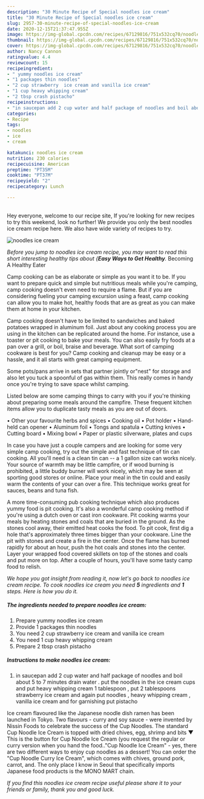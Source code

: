 ```yaml
---
description: "30 Minute Recipe of Special noodles ice cream"
title: "30 Minute Recipe of Special noodles ice cream"
slug: 2957-30-minute-recipe-of-special-noodles-ice-cream
date: 2020-12-15T21:37:47.955Z
image: https://img-global.cpcdn.com/recipes/67129816/751x532cq70/noodles-ice-cream-recipe-main-photo.jpg
thumbnail: https://img-global.cpcdn.com/recipes/67129816/751x532cq70/noodles-ice-cream-recipe-main-photo.jpg
cover: https://img-global.cpcdn.com/recipes/67129816/751x532cq70/noodles-ice-cream-recipe-main-photo.jpg
author: Nancy Cannon
ratingvalue: 4.4
reviewcount: 15
recipeingredient:
- " yummy noodles ice cream"
- "1 packages thin noodles"
- "2 cup strawberry  ice cream and vanilla ice cream"
- "1 cup heavy whipping cream"
- "2 tbsp crash pistacho"
recipeinstructions:
- "in saucepan add 2 cup water and half package of noodles and boil about 5 to 7 minutes drain water . put the noodles in the ice cream cups and put heavy whipping cream 1 tablespoon , put 2 tablespoons strawberry ice cream and again put noodles , heavy whipping cream , vanilla ice cream and for garnishing put pistacho"
categories:
- Recipe
tags:
- noodles
- ice
- cream

katakunci: noodles ice cream 
nutrition: 230 calories
recipecuisine: American
preptime: "PT35M"
cooktime: "PT37M"
recipeyield: "2"
recipecategory: Lunch

---
```

<br>
Hey everyone, welcome to our recipe site, If you're looking for new recipes to try this weekend, look no further! We provide you only the best noodles ice cream recipe here. We also have wide variety of recipes to try.
<br>


![noodles ice cream](https://img-global.cpcdn.com/recipes/67129816/751x532cq70/noodles-ice-cream-recipe-main-photo.jpg)

<i>Before you jump to noodles ice cream recipe, you may want to read this short interesting healthy tips about {<strong>Easy Ways to Get Healthy</strong>.</i>
Becoming A Healthy Eater

    
Camp cooking can be as elaborate or simple as you want it to be. If you want to prepare quick and simple but nutritious meals while you're camping, camp cooking doesn't even need to require a flame. But if you are considering fueling your camping excursion using a feast, camp cooking can allow you to make hot, healthy foods that are as great as you can make them at home in your kitchen.

Camp cooking doesn't have to be limited to sandwiches and baked potatoes wrapped in aluminum foil.  Just about any cooking process you are using in the kitchen can be replicated around the home. For instance, use a toaster or pit cooking to bake your meals. You can also easily fry foods at a pan over a grill, or boil, braise and beverage. What sort of camping cookware is best for you? Camp cooking and cleanup may be easy or a hassle, and it all starts with great camping equipment.

Some pots/pans arrive in sets that partner jointly or"nest" for storage and also let you tuck a spoonful of gas within them. This really comes in handy once you're trying to save space whilst camping.

Listed below are some camping things to carry with you if you're thinking about preparing some meals around the campfire. These frequent kitchen items allow you to duplicate tasty meals as you are out of doors.


• Other your favourite herbs and spices
• Cooking oil
• Pot holder
• Hand-held can opener
• Aluminum foil
• Tongs and spatula
• Cutting knives
• Cutting board
• Mixing bowl
• Paper or plastic silverware, plates and cups

In case you have just a couple campers and are looking for some very simple camp cooking, try out the simple and fast technique of tin can cooking. All you'll need is a clean tin can -- a 1 gallon size can works nicely. Your source of warmth may be little campfire, or if wood burning is prohibited, a little buddy burner will work nicely, which may be seen at sporting good stores or online. Place your meal in the tin could and easily warm the contents of your can over a fire.  This technique works great for sauces, beans and tuna fish.

A more time-consuming pub cooking technique which also produces yummy food is pit cooking.  It's also a wonderful camp cooking method if you're using a dutch oven or cast iron cookware. Pit cooking warms your meals by heating stones and coals that are buried in the ground. As the stones cool away, their emitted heat cooks the food. To pit cook, first dig a hole that's approximately three times bigger than your cookware. Line the pit with stones and create a fire in the center. Once the flame has burned rapidly for about an hour, push the hot coals and stones into the center. Layer your wrapped food covered skillets on top of the stones and coals and put more on top. After a couple of hours, you'll have some tasty camp food to relish.


<i>We hope you got insight from reading it, now let's go back to noodles ice cream recipe. To cook noodles ice cream you need <strong>5</strong> ingredients and <strong>1</strong> steps. Here is how you do it.
</i>

##### The ingredients needed to prepare noodles ice cream:

1. Prepare  yummy noodles ice cream
1. Provide 1 packages thin noodles
1. You need 2 cup strawberry  ice cream and vanilla ice cream
1. You need 1 cup heavy whipping cream
1. Prepare 2 tbsp crash pistacho


##### Instructions to make noodles ice cream:

1. in saucepan add 2 cup water and half package of noodles and boil about 5 to 7 minutes drain water . put the noodles in the ice cream cups and put heavy whipping cream 1 tablespoon , put 2 tablespoons strawberry ice cream and again put noodles , heavy whipping cream , vanilla ice cream and for garnishing put pistacho


Ice cream flavoured like the Japanese noodle dish ramen has been launched in Tokyo. Two flavours - curry and soy sauce - were invented by Nissin Foods to celebrate the success of the Cup Noodles. The standard Cup Noodle Ice Cream is topped with dried chives, egg, shrimp and bits ▼ This is the button for Cup Noodle Ice Cream (you request the regular or curry version when you hand the food..&#34;Cup Noodle Ice Cream&#34; - yes, there are two different ways to enjoy cup noodles as a dessert! You can order the &#34;Cup Noodle Curry Ice Cream&#34;, which comes with chives, ground pork, carrot, and. The only place I know in Seoul that specifically imports Japanese food products is the MONO MART chain. 

<i>If you find this noodles ice cream recipe useful please share it to your friends or family, thank you and good luck.</i>
